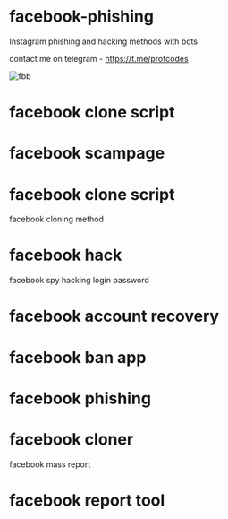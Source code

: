# facebook-phishing
Instagram phishing and hacking methods with bots 

contact me on telegram - https://t.me/profcodes

![fbb](https://github.com/user-attachments/assets/531a720d-88ae-4ee2-ad14-9af897575399)

# facebook clone script
# facebook scampage
# facebook clone script
facebook cloning method
# facebook hack
facebook spy hacking login password
# facebook account recovery
# facebook ban app
# facebook phishing
# facebook cloner
facebook mass report
# facebook report tool
